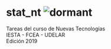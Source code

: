 # stat_nt ![dormant](https://img.shields.io/badge/lifecycle-dormant-blue.svg)

Tareas del curso de Nuevas Tecnologías  
IESTA - FCEA - UDELAR  
Edición 2019
